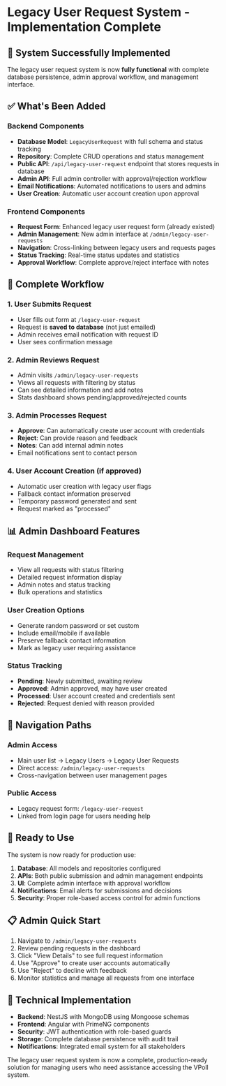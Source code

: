 # Legacy User Request System - Implementation Complete

## 🎉 System Successfully Implemented

The legacy user request system is now **fully functional** with complete database persistence, admin approval workflow, and management interface.

## ✅ What's Been Added

### Backend Components
- **Database Model**: `LegacyUserRequest` with full schema and status tracking
- **Repository**: Complete CRUD operations and status management
- **Public API**: `/api/legacy-user-request` endpoint that stores requests in database
- **Admin API**: Full admin controller with approval/rejection workflow
- **Email Notifications**: Automated notifications to users and admins
- **User Creation**: Automatic user account creation upon approval

### Frontend Components
- **Request Form**: Enhanced legacy user request form (already existed)
- **Admin Management**: New admin interface at `/admin/legacy-user-requests`
- **Navigation**: Cross-linking between legacy users and requests pages
- **Status Tracking**: Real-time status updates and statistics
- **Approval Workflow**: Complete approve/reject interface with notes

## 🔄 Complete Workflow

### 1. User Submits Request
- User fills out form at `/legacy-user-request`
- Request is **saved to database** (not just emailed)
- Admin receives email notification with request ID
- User sees confirmation message

### 2. Admin Reviews Request
- Admin visits `/admin/legacy-user-requests`
- Views all requests with filtering by status
- Can see detailed information and add notes
- Stats dashboard shows pending/approved/rejected counts

### 3. Admin Processes Request
- **Approve**: Can automatically create user account with credentials
- **Reject**: Can provide reason and feedback
- **Notes**: Can add internal admin notes
- Email notifications sent to contact person

### 4. User Account Creation (if approved)
- Automatic user creation with legacy user flags
- Fallback contact information preserved
- Temporary password generated and sent
- Request marked as "processed"

## 📊 Admin Dashboard Features

### Request Management
- View all requests with status filtering
- Detailed request information display
- Admin notes and status tracking
- Bulk operations and statistics

### User Creation Options
- Generate random password or set custom
- Include email/mobile if available
- Preserve fallback contact information
- Mark as legacy user requiring assistance

### Status Tracking
- **Pending**: Newly submitted, awaiting review
- **Approved**: Admin approved, may have user created
- **Processed**: User account created and credentials sent
- **Rejected**: Request denied with reason provided

## 🔗 Navigation Paths

### Admin Access
- Main user list → Legacy Users → Legacy User Requests
- Direct access: `/admin/legacy-user-requests`
- Cross-navigation between user management pages

### Public Access
- Legacy request form: `/legacy-user-request`
- Linked from login page for users needing help

## 🚀 Ready to Use

The system is now ready for production use:

1. **Database**: All models and repositories configured
2. **APIs**: Both public submission and admin management endpoints
3. **UI**: Complete admin interface with approval workflow
4. **Notifications**: Email alerts for submissions and decisions
5. **Security**: Proper role-based access control for admin functions

## 📋 Admin Quick Start

1. Navigate to `/admin/legacy-user-requests`
2. Review pending requests in the dashboard
3. Click "View Details" to see full request information
4. Use "Approve" to create user accounts automatically
5. Use "Reject" to decline with feedback
6. Monitor statistics and manage all requests from one interface

## 🔧 Technical Implementation

- **Backend**: NestJS with MongoDB using Mongoose schemas
- **Frontend**: Angular with PrimeNG components
- **Security**: JWT authentication with role-based guards
- **Storage**: Complete database persistence with audit trail
- **Notifications**: Integrated email system for all stakeholders

The legacy user request system is now a complete, production-ready solution for managing users who need assistance accessing the VPoll system.